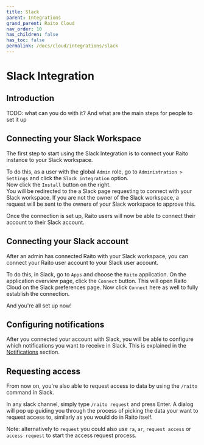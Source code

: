 ```yaml
---
title: Slack
parent: Integrations
grand_parent: Raito Cloud
nav_order: 10
has_children: false
has_toc: false
permalink: /docs/cloud/integrations/slack
---
```


# Slack Integration
## Introduction
TODO: what can you do with it? And what are the main steps for people to set it up

## Connecting your Slack Workspace
The first step to start using the Slack Integration is to connect your Raito instance to your Slack workspace. 

To do this, as a user with the global `Admin` role, go to `Administration > Settings` and click the `Slack integration` option.  
Now click the `Install` button on the right.  
You will be redirected to the a Slack page requesting to connect with your Slack workspace. If you are not the owner of the Slack workspace, a request will be sent to the owners of your Slack workspace to approve this.

Once the connection is set up, Raito users will now be able to connect their account to their Slack account.

## Connecting your Slack account
After an admin has connected Raito with your Slack workspace, you can connect your Raito user account to your Slack user account.

To do this, in Slack, go to `Apps` and choose the `Raito` application. On the application overview page, click the `Connect` button. This will open Raito Cloud on the Slack preferences page. Now click `Connect` here as well to fully establish the connection.

And you're all set up now!

## Configuring notifications
After you connected your account with Slack, you will be able to configure which notifications you want to receive in Slack. This is explained in the [Notifications](/docs/cloud/user_profile#notifications) section.

## Requesting access
From now on, you're also able to request access to data by using the `/raito` command in Slack.

In any slack channel, simply type `/raito request` and press Enter. A dialog will pop up guiding you through the process of picking the data your want to request access to, similarly as you would do in Raito itself. 

Note: alternatively to `request` you could also use `ra`, `ar`, `request access` or `access request` to start the access request process.